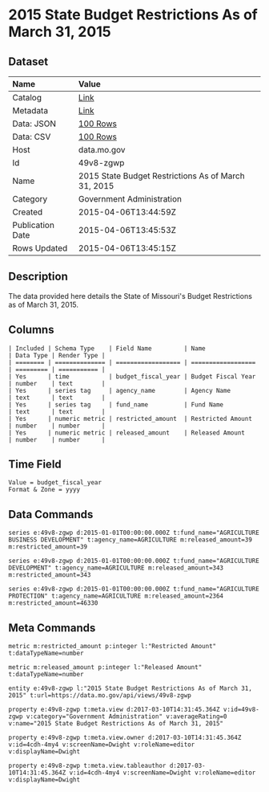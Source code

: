 # 2015 State Budget Restrictions As of March 31, 2015

## Dataset

| Name | Value |
| :--- | :---- |
| Catalog | [Link](https://catalog.data.gov/dataset/2015-state-budget-restrictions-as-of-march-31-2015) |
| Metadata | [Link](https://data.mo.gov/api/views/49v8-zgwp) |
| Data: JSON | [100 Rows](https://data.mo.gov/api/views/49v8-zgwp/rows.json?max_rows=100) |
| Data: CSV | [100 Rows](https://data.mo.gov/api/views/49v8-zgwp/rows.csv?max_rows=100) |
| Host | data.mo.gov |
| Id | 49v8-zgwp |
| Name | 2015 State Budget Restrictions As of March 31, 2015 |
| Category | Government Administration |
| Created | 2015-04-06T13:44:59Z |
| Publication Date | 2015-04-06T13:45:53Z |
| Rows Updated | 2015-04-06T13:45:15Z |

## Description

The data provided here details the State of Missouri's Budget Restrictions as of March 31, 2015.

## Columns

```ls
| Included | Schema Type    | Field Name         | Name               | Data Type | Render Type |
| ======== | ============== | ================== | ================== | ========= | =========== |
| Yes      | time           | budget_fiscal_year | Budget Fiscal Year | number    | text        |
| Yes      | series tag     | agency_name        | Agency Name        | text      | text        |
| Yes      | series tag     | fund_name          | Fund Name          | text      | text        |
| Yes      | numeric metric | restricted_amount  | Restricted Amount  | number    | number      |
| Yes      | numeric metric | released_amount    | Released Amount    | number    | number      |
```

## Time Field

```ls
Value = budget_fiscal_year
Format & Zone = yyyy
```

## Data Commands

```ls
series e:49v8-zgwp d:2015-01-01T00:00:00.000Z t:fund_name="AGRICULTURE BUSINESS DEVELOPMENT" t:agency_name=AGRICULTURE m:released_amount=39 m:restricted_amount=39

series e:49v8-zgwp d:2015-01-01T00:00:00.000Z t:fund_name="AGRICULTURE DEVELOPMENT" t:agency_name=AGRICULTURE m:released_amount=343 m:restricted_amount=343

series e:49v8-zgwp d:2015-01-01T00:00:00.000Z t:fund_name="AGRICULTURE PROTECTION" t:agency_name=AGRICULTURE m:released_amount=2364 m:restricted_amount=46330
```

## Meta Commands

```ls
metric m:restricted_amount p:integer l:"Restricted Amount" t:dataTypeName=number

metric m:released_amount p:integer l:"Released Amount" t:dataTypeName=number

entity e:49v8-zgwp l:"2015 State Budget Restrictions As of March 31, 2015" t:url=https://data.mo.gov/api/views/49v8-zgwp

property e:49v8-zgwp t:meta.view d:2017-03-10T14:31:45.364Z v:id=49v8-zgwp v:category="Government Administration" v:averageRating=0 v:name="2015 State Budget Restrictions As of March 31, 2015"

property e:49v8-zgwp t:meta.view.owner d:2017-03-10T14:31:45.364Z v:id=4cdh-4my4 v:screenName=Dwight v:roleName=editor v:displayName=Dwight

property e:49v8-zgwp t:meta.view.tableauthor d:2017-03-10T14:31:45.364Z v:id=4cdh-4my4 v:screenName=Dwight v:roleName=editor v:displayName=Dwight
```